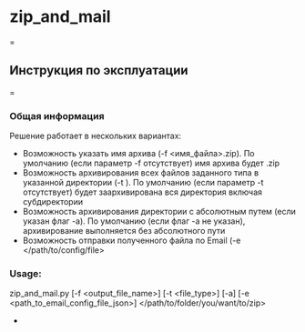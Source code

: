 # zip_and_mail
=
## Инструкция по эксплуатации
=
### Общая информация

Решение работает в нескольких вариантах:


- Возможность указать имя архива (-f <имя_файла>.zip). По умолчанию (если параметр -f отсутствует) имя архива будет <YYYYMMDD-HHmmss>.zip  
- Возможность архивирования всех файлов заданного типа в указанной директории (-t <extention>). По умолчанию (если параметр -t отсутствует) будет заархивирована вся директория включая субдиректории   
- Возможность архивирования директории с абсолютным путем (если указан флаг -a). По умолчанию (если флаг -a не указан), архивирование выполняется без абсолютного пути   
- Возможность отправки полученного файла по Email (-e </path/to/config/file>    



### Usage:

zip_and_mail.py [-f <output_file_name>] [-t <file_type>] [-a] [-e <path_to_email_config_file_json>]  </path/to/folder/you/want/to/zip>

-




